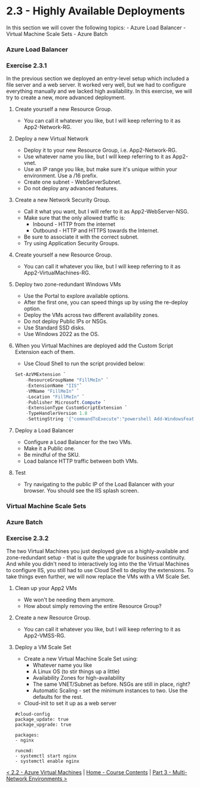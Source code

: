 # 2.3 - Highly Available Deployments

In this section we will cover the following topics:
    - Azure Load Balancer
    - Virtual Machine Scale Sets
    - Azure Batch

### Azure Load Balancer


### Exercise 2.3.1

In the previous section we deployed an entry-level setup which included a file server and a web server. It worked very well, but we had to configure everything manually and we lacked high availability. 
In this exercise, we will try to create a new, more advanced deployment.

1) Create yourself a new Resource Group.
    - You can call it whatever you like, but I will keep referring to it as App2-Network-RG.

2) Deploy a new Virtual Network
    - Deploy it to your new Resource Group, i.e. App2-Network-RG.
    - Use whatever name you like, but I will keep referring to it as App2-vnet.
    - Use an IP range you like, but make sure it's unique within your environment. Use a /16 prefix.
    - Create one subnet - WebServerSubnet.
    - Do not deploy any advanced features.

3) Create a new Network Security Group.
    - Call it what you want, but I will refer to it as App2-WebServer-NSG.
    - Make sure that the only allowed traffic is:
        - Inbound - HTTP from the internet
        - Outbound - HTTP and HTTPS towards the Internet.
    - Be sure to associate it with the correct subnet.
    - Try using Application Security Groups.

4) Create yourself a new Resource Group.
    - You can call it whatever you like, but I will keep referring to it as App2-VirtualMachines-RG.

5) Deploy two zone-redundant Windows VMs
    - Use the Portal to explore available options.  
    - After the first one, you can speed things up by using the re-deploy option.
    - Deploy the VMs across two different availability zones.
    - Do not deploy Public IPs or NSGs.
    - Use Standard SSD disks.
    - Use Windows 2022 as the OS.

6) When you Virtual Machines are deployed add the Custom Script Extension each of them. 
    - Use Cloud Shell to run the script provided below:

    ```PowerShell
    Set-AzVMExtension `
        -ResourceGroupName "FillMeIn" `
        -ExtensionName "IIS"`
        -VMName "FillMeIn" `
        -Location "FillMeIn" `
        -Publisher Microsoft.Compute `
        -ExtensionType CustomScriptExtension `
        -TypeHandlerVersion 1.8 `
        -SettingString '{"commandToExecute":"powershell Add-WindowsFeature Web-Server; powershell Add-Content -Path \"C:\\inetpub\\wwwroot\\Default.htm\" -Value $($env:computername)"}'
    ```

7) Deploy a Load Balancer 
    - Configure a Load Balancer for the two VMs.
    - Make it a Public one.
    - Be mindful of the SKU.
    - Load balance HTTP traffic between both VMs.

8) Test
    - Try navigating to the public IP of the Load Balancer with your browser. You should see the IIS splash screen. 


### Virtual Machine Scale Sets


### Azure Batch


### Exercise 2.3.2

The two Virtual Machines you just deployed give us a highly-available and zone-redundant setup - that is quite the upgrade for business continuity. And while you didn't need to interactively log into the the Virtual Machines to configure IIS, you still had to use Cloud Shell to deploy the extensions. 
To take things even further, we will now replace the VMs with a VM Scale Set.

1) Clean up your App2 VMs
    - We won't be needing them anymore.
    - How about simply removing the entire Resource Group?

2) Create a new Resource Group.
    - You can call it whatever you like, but I will keep referring to it as App2-VMSS-RG.

3) Deploy a VM Scale Set
    - Create a new Virtual Machine Scale Set using:
        - Whatever name you like
        - A Linux OS (to stir things up a little)
        - Availability Zones for high-availability
        - The same VNET/Subnet as before. NSGs are still in place, right?
        - Automatic Scaling - set the minimum instances to two. Use the defaults for the rest.
    - Cloud-init to set it up as a web server

    ```Cloud-Init
    #cloud-config
    package_update: true
    package_upgrade: true

    packages:
    - nginx

    runcmd:
    - systemctl start nginx
    - systemctl enable nginx
    ```


[< 2.2 - Azure Virtual Machines](./azureVirtualMachines.md) | [Home - Course Contents](../Contents.md) |  [ Part 3 - Multi-Network Environments >](../Part3/partThreeIndex.md)